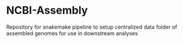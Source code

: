 # NCBI-Assembly
 Repository for snakemake pipeline to setup centralized data folder of assembled genomes for use in downstream analyses 
